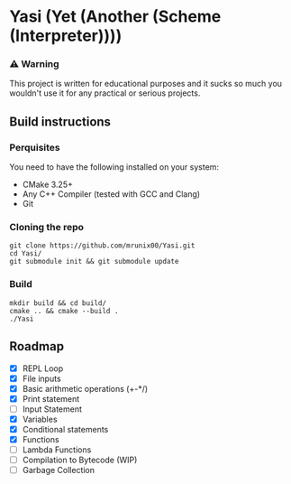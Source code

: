 # Yasi (Yet (Another (Scheme (Interpreter))))

### ⚠️ Warning
This project is written for educational purposes and it sucks so much you wouldn't use it for any practical or serious projects.

## Build instructions

### Perquisites

You need to have the following installed on your system:
- CMake 3.25+
- Any C++ Compiler (tested with GCC and Clang)
- Git

### Cloning the repo
```shell
git clone https://github.com/mrunix00/Yasi.git
cd Yasi/
git submodule init && git submodule update
```

### Build

``` shell
mkdir build && cd build/
cmake .. && cmake --build .
./Yasi
```

## Roadmap

* [x] REPL Loop
* [x] File inputs
* [x] Basic arithmetic operations (+-*/)
* [x] Print statement
* [ ] Input Statement
* [x] Variables
* [x] Conditional statements
* [x] Functions
* [ ] Lambda Functions
* [ ] Compilation to Bytecode (WIP)
* [ ] Garbage Collection
